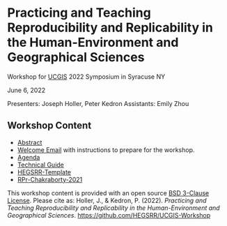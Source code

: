 # Practicing and Teaching Reproducibility and Replicability in the Human-Environment and Geographical Sciences

Workshop for [UCGIS](https://www.ucgis.org/) 2022 Symposium in Syracuse NY

June 6, 2022

Presenters: Joseph Holler, Peter Kedron
Assistants: Emily Zhou

## Workshop Content

- [Abstract](Abstract.md)
- [Welcome Email](Welcome.md) with instructions to prepare for the workshop.
- [Agenda](Agenda.md)
- [Technical Guide](Technical-Guide/Technical-Guide.md)
- [HEGSRR-Template](https://github.com/hegsrr/HEGSRR-Template)
- [RPr-Chakraborty-2021](https://github.com/hegsrr/RPr-Chakraborty-2021)


This workshop content is provided with an open source [BSD 3-Clause License](LICENSE). Please cite as: Holler, J., & Kedron, P. (2022). *Practicing and Teaching Reproducibility and Replicability in the Human-Environment and Geographical Sciences*. https://github.com/HEGSRR/UCGIS-Workshop
